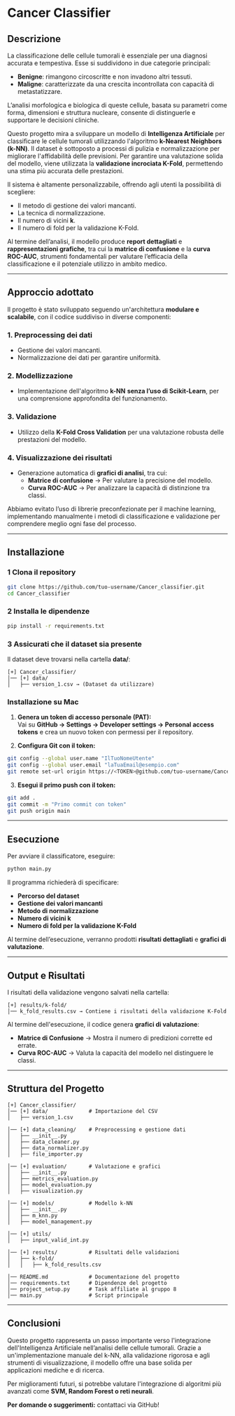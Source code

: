 # Cancer Classifier

## Descrizione
La classificazione delle cellule tumorali è essenziale per una diagnosi accurata e tempestiva. Esse si suddividono in due categorie principali:
- **Benigne**: rimangono circoscritte e non invadono altri tessuti.
- **Maligne**: caratterizzate da una crescita incontrollata con capacità di metastatizzare.

L’analisi morfologica e biologica di queste cellule, basata su parametri come forma, dimensioni e struttura nucleare, consente di distinguerle e supportare le decisioni cliniche.

Questo progetto mira a sviluppare un modello di **Intelligenza Artificiale** per classificare le cellule tumorali utilizzando l'algoritmo **k-Nearest Neighbors (k-NN)**. Il dataset è sottoposto a processi di pulizia e normalizzazione per migliorare l'affidabilità delle previsioni. Per garantire una valutazione solida del modello, viene utilizzata la **validazione incrociata K-Fold**, permettendo una stima più accurata delle prestazioni.

Il sistema è altamente personalizzabile, offrendo agli utenti la possibilità di scegliere:
- Il metodo di gestione dei valori mancanti.
- La tecnica di normalizzazione.
- Il numero di vicini **k**.
- Il numero di fold per la validazione K-Fold.

Al termine dell’analisi, il modello produce **report dettagliati** e **rappresentazioni grafiche**, tra cui la **matrice di confusione** e la **curva ROC-AUC**, strumenti fondamentali per valutare l’efficacia della classificazione e il potenziale utilizzo in ambito medico.

---
## Approccio adottato
Il progetto è stato sviluppato seguendo un'architettura **modulare e scalabile**, con il codice suddiviso in diverse componenti:

### **1. Preprocessing dei dati**
- Gestione dei valori mancanti.
- Normalizzazione dei dati per garantire uniformità.

### **2. Modellizzazione**
- Implementazione dell'algoritmo **k-NN** **senza l’uso di Scikit-Learn**, per una comprensione approfondita del funzionamento.

### **3. Validazione**
- Utilizzo della **K-Fold Cross Validation** per una valutazione robusta delle prestazioni del modello.

### **4. Visualizzazione dei risultati**
- Generazione automatica di **grafici di analisi**, tra cui:
  - **Matrice di confusione** → Per valutare la precisione del modello.
  - **Curva ROC-AUC** → Per analizzare la capacità di distinzione tra classi.

Abbiamo evitato l’uso di librerie preconfezionate per il machine learning, implementando manualmente i metodi di classificazione e validazione per comprendere meglio ogni fase del processo.

---
## Installazione
### 1️ Clona il repository
```sh
git clone https://github.com/tuo-username/Cancer_classifier.git
cd Cancer_classifier
```

### 2️ Installa le dipendenze
```sh
pip install -r requirements.txt
```

### 3️ Assicurati che il dataset sia presente
Il dataset deve trovarsi nella cartella **data/**:
```
[+] Cancer_classifier/
│── [+] data/
│   ├── version_1.csv → (Dataset da utilizzare)
```

### Installazione su Mac
1. **Genera un token di accesso personale (PAT):**  
   Vai su **GitHub → Settings → Developer settings → Personal access tokens** e crea un nuovo token con permessi per il repository.

2. **Configura Git con il token:**
```sh
git config --global user.name "IlTuoNomeUtente"
git config --global user.email "laTuaEmail@esempio.com"
git remote set-url origin https://<TOKEN>@github.com/tuo-username/Cancer_classifier.git
```

3. **Esegui il primo push con il token:**
```sh
git add .
git commit -m "Primo commit con token"
git push origin main
```

---
## Esecuzione
Per avviare il classificatore, eseguire:
```sh
python main.py
```
Il programma richiederà di specificare:
-  **Percorso del dataset**
-  **Gestione dei valori mancanti**
-  **Metodo di normalizzazione**
-  **Numero di vicini k**
-  **Numero di fold per la validazione K-Fold**

Al termine dell’esecuzione, verranno prodotti **risultati dettagliati** e **grafici di valutazione**.

---
##  Output e Risultati
I risultati della validazione vengono salvati nella cartella:
```
[+] results/k-fold/
│── k_fold_results.csv → Contiene i risultati della validazione K-Fold
```

Al termine dell'esecuzione, il codice genera **grafici di valutazione**:
- **Matrice di Confusione** → Mostra il numero di predizioni corrette ed errate.
- **Curva ROC-AUC** → Valuta la capacità del modello nel distinguere le classi.

---
## Struttura del Progetto
```
[+] Cancer_classifier/
│── [+] data/             # Importazione del CSV
│   ├── version_1.csv

│── [+] data_cleaning/    # Preprocessing e gestione dati
│   ├── __init__.py
│   ├── data_cleaner.py
│   ├── data_normalizer.py
│   ├── file_importer.py

│── [+] evaluation/       # Valutazione e grafici
│   ├── __init__.py
│   ├── metrics_evaluation.py
│   ├── model_evaluation.py
│   ├── visualization.py

│── [+] models/           # Modello k-NN
│   ├── __init__.py
│   ├── m_knn.py
│   ├── model_management.py

│── [+] utils/ 
│   ├── input_valid_int.py

│── [+] results/          # Risultati delle validazioni
│   ├── k-fold/
│   │   ├── k_fold_results.csv

│── README.md             # Documentazione del progetto
│── requirements.txt      # Dipendenze del progetto
│── project_setup.py      # Task affiliate al gruppo 8
│── main.py               # Script principale
```

---
## Conclusioni
Questo progetto rappresenta un passo importante verso l'integrazione dell'Intelligenza Artificiale nell’analisi delle cellule tumorali. Grazie a un'implementazione manuale del k-NN, alla validazione rigorosa e agli strumenti di visualizzazione, il modello offre una base solida per applicazioni mediche e di ricerca.

Per miglioramenti futuri, si potrebbe valutare l'integrazione di algoritmi più avanzati come **SVM, Random Forest o reti neurali**.

**Per domande o suggerimenti:** contattaci via GitHub!

